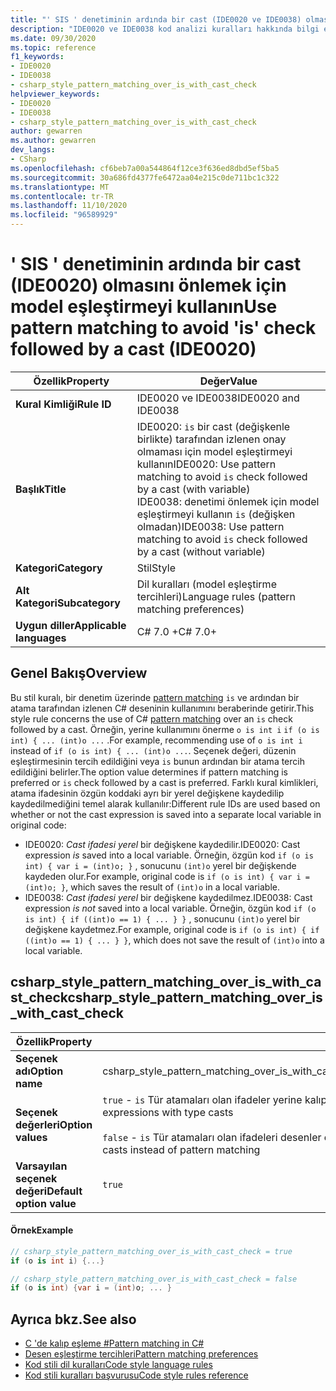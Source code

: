 ```yaml
---
title: "' SIS ' denetiminin ardında bir cast (IDE0020 ve IDE0038) olmasını önlemek için model eşleştirmeyi kullanın"
description: "IDE0020 ve IDE0038 kod analizi kuralları hakkında bilgi edinin: ' SIS ' denetiminin ardında bir cast"
ms.date: 09/30/2020
ms.topic: reference
f1_keywords:
- IDE0020
- IDE0038
- csharp_style_pattern_matching_over_is_with_cast_check
helpviewer_keywords:
- IDE0020
- IDE0038
- csharp_style_pattern_matching_over_is_with_cast_check
author: gewarren
ms.author: gewarren
dev_langs:
- CSharp
ms.openlocfilehash: cf6beb7a00a544864f12ce3f636ed8dbd5ef5ba5
ms.sourcegitcommit: 30a686fd4377fe6472aa04e215c0de711bc1c322
ms.translationtype: MT
ms.contentlocale: tr-TR
ms.lasthandoff: 11/10/2020
ms.locfileid: "96589929"
---
```

# <a name="use-pattern-matching-to-avoid-is-check-followed-by-a-cast-ide0020"></a><span data-ttu-id="c5ce3-103">' SIS ' denetiminin ardında bir cast (IDE0020) olmasını önlemek için model eşleştirmeyi kullanın</span><span class="sxs-lookup"><span data-stu-id="c5ce3-103">Use pattern matching to avoid 'is' check followed by a cast (IDE0020)</span></span>

|<span data-ttu-id="c5ce3-104">Özellik</span><span class="sxs-lookup"><span data-stu-id="c5ce3-104">Property</span></span>|<span data-ttu-id="c5ce3-105">Değer</span><span class="sxs-lookup"><span data-stu-id="c5ce3-105">Value</span></span>|
|-|-|
| <span data-ttu-id="c5ce3-106">**Kural Kimliği**</span><span class="sxs-lookup"><span data-stu-id="c5ce3-106">**Rule ID**</span></span> | <span data-ttu-id="c5ce3-107">IDE0020 ve IDE0038</span><span class="sxs-lookup"><span data-stu-id="c5ce3-107">IDE0020 and IDE0038</span></span> |
| <span data-ttu-id="c5ce3-108">**Başlık**</span><span class="sxs-lookup"><span data-stu-id="c5ce3-108">**Title**</span></span> | <span data-ttu-id="c5ce3-109">IDE0020: `is` bir cast (değişkenle birlikte) tarafından izlenen onay olmaması için model eşleştirmeyi kullanın</span><span class="sxs-lookup"><span data-stu-id="c5ce3-109">IDE0020: Use pattern matching to avoid `is` check followed by a cast (with variable)</span></span><br/> <span data-ttu-id="c5ce3-110">IDE0038: denetimi önlemek için model eşleştirmeyi kullanın `is` (değişken olmadan)</span><span class="sxs-lookup"><span data-stu-id="c5ce3-110">IDE0038: Use pattern matching to avoid `is` check followed by a cast (without variable)</span></span> |
| <span data-ttu-id="c5ce3-111">**Kategori**</span><span class="sxs-lookup"><span data-stu-id="c5ce3-111">**Category**</span></span> | <span data-ttu-id="c5ce3-112">Stil</span><span class="sxs-lookup"><span data-stu-id="c5ce3-112">Style</span></span> |
| <span data-ttu-id="c5ce3-113">**Alt Kategori**</span><span class="sxs-lookup"><span data-stu-id="c5ce3-113">**Subcategory**</span></span> | <span data-ttu-id="c5ce3-114">Dil kuralları (model eşleştirme tercihleri)</span><span class="sxs-lookup"><span data-stu-id="c5ce3-114">Language rules (pattern matching preferences)</span></span> |
| <span data-ttu-id="c5ce3-115">**Uygun diller**</span><span class="sxs-lookup"><span data-stu-id="c5ce3-115">**Applicable languages**</span></span> | <span data-ttu-id="c5ce3-116">C# 7.0 +</span><span class="sxs-lookup"><span data-stu-id="c5ce3-116">C# 7.0+</span></span> |

## <a name="overview"></a><span data-ttu-id="c5ce3-117">Genel Bakış</span><span class="sxs-lookup"><span data-stu-id="c5ce3-117">Overview</span></span>

<span data-ttu-id="c5ce3-118">Bu stil kuralı, bir denetim üzerinde [pattern matching](../../../csharp/pattern-matching.md) `is` ve ardından bir atama tarafından izlenen C# deseninin kullanımını beraberinde getirir.</span><span class="sxs-lookup"><span data-stu-id="c5ce3-118">This style rule concerns the use of C# [pattern matching](../../../csharp/pattern-matching.md) over an `is` check followed by a cast.</span></span> <span data-ttu-id="c5ce3-119">Örneğin, yerine kullanımını önerme `o is int i` `if (o is int) { ... (int)o ...` .</span><span class="sxs-lookup"><span data-stu-id="c5ce3-119">For example, recommending use of `o is int i` instead of `if (o is int) { ... (int)o ...`.</span></span> <span data-ttu-id="c5ce3-120">Seçenek değeri, düzenin eşleştirmesinin tercih edildiğini veya `is` bunun ardından bir atama tercih edildiğini belirler.</span><span class="sxs-lookup"><span data-stu-id="c5ce3-120">The option value determines if pattern matching is preferred or `is` check followed by a cast is preferred.</span></span> <span data-ttu-id="c5ce3-121">Farklı kural kimlikleri, atama ifadesinin özgün koddaki ayrı bir yerel değişkene kaydedilip kaydedilmediğini temel alarak kullanılır:</span><span class="sxs-lookup"><span data-stu-id="c5ce3-121">Different rule IDs are used based on whether or not the cast expression is saved into a separate local variable in original code:</span></span>

- <span data-ttu-id="c5ce3-122">IDE0020: _Cast ifadesi yerel_ bir değişkene kaydedilir.</span><span class="sxs-lookup"><span data-stu-id="c5ce3-122">IDE0020: Cast expression _is_ saved into a local variable.</span></span> <span data-ttu-id="c5ce3-123">Örneğin, özgün kod `if (o is int) { var i = (int)o; }` , sonucunu `(int)o` yerel bir değişkende kaydeden olur.</span><span class="sxs-lookup"><span data-stu-id="c5ce3-123">For example, original code is `if (o is int) { var i = (int)o; }`, which saves the result of `(int)o` in a local variable.</span></span>
- <span data-ttu-id="c5ce3-124">IDE0038: _Cast ifadesi yerel_ bir değişkene kaydedilmez.</span><span class="sxs-lookup"><span data-stu-id="c5ce3-124">IDE0038: Cast expression _is not_ saved into a local variable.</span></span> <span data-ttu-id="c5ce3-125">Örneğin, özgün kod `if (o is int) { if ((int)o == 1) { ... } }` , sonucunu `(int)o` yerel bir değişkene kaydetmez.</span><span class="sxs-lookup"><span data-stu-id="c5ce3-125">For example, original code is `if (o is int) { if ((int)o == 1) { ... } }`, which does not save the result of `(int)o` into a local variable.</span></span>

## <a name="csharp_style_pattern_matching_over_is_with_cast_check"></a><span data-ttu-id="c5ce3-126">csharp_style_pattern_matching_over_is_with_cast_check</span><span class="sxs-lookup"><span data-stu-id="c5ce3-126">csharp_style_pattern_matching_over_is_with_cast_check</span></span>

|<span data-ttu-id="c5ce3-127">Özellik</span><span class="sxs-lookup"><span data-stu-id="c5ce3-127">Property</span></span>|<span data-ttu-id="c5ce3-128">Değer</span><span class="sxs-lookup"><span data-stu-id="c5ce3-128">Value</span></span>|
|-|-|
| <span data-ttu-id="c5ce3-129">**Seçenek adı**</span><span class="sxs-lookup"><span data-stu-id="c5ce3-129">**Option name**</span></span> | <span data-ttu-id="c5ce3-130">csharp_style_pattern_matching_over_is_with_cast_check</span><span class="sxs-lookup"><span data-stu-id="c5ce3-130">csharp_style_pattern_matching_over_is_with_cast_check</span></span>
| <span data-ttu-id="c5ce3-131">**Seçenek değerleri**</span><span class="sxs-lookup"><span data-stu-id="c5ce3-131">**Option values**</span></span> | <span data-ttu-id="c5ce3-132">`true` - `is` Tür atamaları olan ifadeler yerine kalıp eşleştirmeyi tercih et</span><span class="sxs-lookup"><span data-stu-id="c5ce3-132">`true` - Prefer pattern matching instead of `is` expressions with type casts</span></span><br /><br /><span data-ttu-id="c5ce3-133">`false` - `is` Tür atamaları olan ifadeleri desenler eşleme yerine tercih et</span><span class="sxs-lookup"><span data-stu-id="c5ce3-133">`false` - Prefer `is` expressions with type casts instead of pattern matching</span></span> |
| <span data-ttu-id="c5ce3-134">**Varsayılan seçenek değeri**</span><span class="sxs-lookup"><span data-stu-id="c5ce3-134">**Default option value**</span></span> | `true` |

#### <a name="example"></a><span data-ttu-id="c5ce3-135">Örnek</span><span class="sxs-lookup"><span data-stu-id="c5ce3-135">Example</span></span>

```csharp
// csharp_style_pattern_matching_over_is_with_cast_check = true
if (o is int i) {...}

// csharp_style_pattern_matching_over_is_with_cast_check = false
if (o is int) {var i = (int)o; ... }
```

## <a name="see-also"></a><span data-ttu-id="c5ce3-136">Ayrıca bkz.</span><span class="sxs-lookup"><span data-stu-id="c5ce3-136">See also</span></span>

- [<span data-ttu-id="c5ce3-137">C 'de kalıp eşleme #</span><span class="sxs-lookup"><span data-stu-id="c5ce3-137">Pattern matching in C#</span></span>](../../../csharp/pattern-matching.md)
- [<span data-ttu-id="c5ce3-138">Desen eşleştirme tercihleri</span><span class="sxs-lookup"><span data-stu-id="c5ce3-138">Pattern matching preferences</span></span>](pattern-matching-preferences.md)
- [<span data-ttu-id="c5ce3-139">Kod stili dil kuralları</span><span class="sxs-lookup"><span data-stu-id="c5ce3-139">Code style language rules</span></span>](language-rules.md)
- [<span data-ttu-id="c5ce3-140">Kod stili kuralları başvurusu</span><span class="sxs-lookup"><span data-stu-id="c5ce3-140">Code style rules reference</span></span>](index.md)
